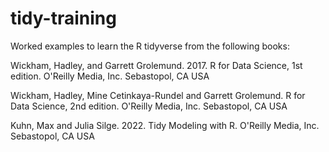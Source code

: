 # tidy-training

Worked examples to learn the R tidyverse from the following books:

Wickham, Hadley, and Garrett Grolemund. 2017. R for Data Science, 1st edition. O'Reilly Media, Inc. Sebastopol, CA USA

Wickham, Hadley, Mine Cetinkaya-Rundel and Garrett Grolemund. R for Data Science, 2nd edition. O'Reilly Media, Inc. Sebastopol, CA USA

Kuhn, Max and Julia Silge. 2022. Tidy Modeling with R. O'Reilly Media, Inc. 
Sebastopol, CA USA

